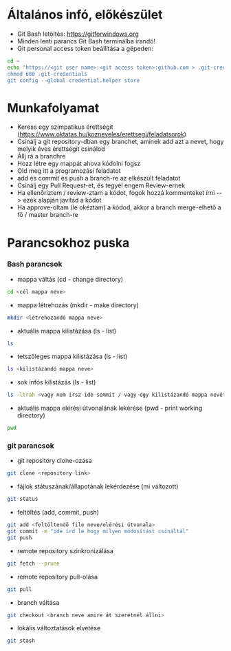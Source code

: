 # Általános infó, előkészület
-  Git Bash letöltés: https://gitforwindows.org
-  Minden lenti parancs Git Bash terminálba írandó!
-  Git personal access token beállítása a gépeden:
```bash
cd ~
echo "https://<git user name>:<git access token>:github.com > .git-credentials
chmod 600 .git-credentials
git config --global credential.helper store
```

# Munkafolyamat
- Keress egy szimpatikus érettségit (https://www.oktatas.hu/kozneveles/erettsegi/feladatsorok)
- Csinálj a git repository-dban egy branchet, aminek add azt a nevet, hogy melyik éves érettségit csinálod
- Állj rá a branchre
- Hozz létre egy mappát ahova kódolni fogsz
- Old meg itt a programozási feladatot
- add és commit és push a branch-re az elkészült feladatot
- Csinálj egy Pull Request-et, és tegyél engem Review-ernek
- Ha ellenőríztem / review-ztam a kódot, fogok hozzá kommenteket írni --> ezek alapján javítsd a kódot
- Ha approve-oltam (le okéztam) a kódod, akkor a branch merge-elhető a fő / master branch-re 

# Parancsokhoz puska
### Bash parancsok
- mappa váltás (cd - change directory)
```bash
cd <cél mappa neve>
```
- mappa létrehozás (mkdir - make directory)
```bash
mkdir <létrehozandó mappa neve>
```
- aktuális mappa kilistázása (ls - list)
```bash
ls
```
- tetszőleges mappa kilistázása (ls - list)
```bash
ls <kilistázandó mappa neve>
```
- sok infós kilistázás (ls - list)
```bash
ls -ltrah <vagy nem írsz ide semmit / vagy egy kilistázandó mappa nevét>
```
- aktuális mappa elérési útvonalának lekérése (pwd - print working directory)
```bash
pwd
```
### git parancsok
- git repository clone-ozása
```bash
git clone <repository link>
```
- fájlok státuszának/állapotának lekérdezése (mi változott)
```bash
git status
```
- feltöltés (add, commit, push)
```bash
git add <feltöltendő file neve/elérési útvonala>
git commit -m "ide írd le hogy milyen módosítást csináltál"
git push
```
- remote repository szinkronizálása
```bash
git fetch --prune
```
- remote repository pull-olása
```bash 
git pull
```
- branch váltása
```bash
git checkout <branch neve amire át szeretnél állni>
```
- lokális változtatások elvetése
```bash
git stash
```
